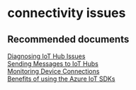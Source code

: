 <properties
	pageTitle="connectivity issues"
	description="connectivity issues"
	service="microsoft.iothub"
	resource="namespaces"
	authors="rkessler"
	displayOrder=""
	selfHelpType="generic"
	supportTopicIds="32596603"
	resourceTags=""
	productPesIds="15946"
	cloudEnvironments="public,BlackForest,Fairfax,Mooncake"
/>

# connectivity issues

## **Recommended documents**
[Diagnosing IoT Hub Issues](https://github.com/Azure/iothub-diagnostics)<br>
[Sending Messages to IoT Hubs](https://docs.microsoft.com/azure/iot-hub/iot-hub-devguide-messages-d2c)<br>
[Monitoring Device Connections](https://docs.microsoft.com/azure/iot-hub/iot-hub-operations-monitoring)<br>
[Benefits of using the Azure IoT SDKs](https://azure.microsoft.com/en-us/blog/benefits-of-using-the-azure-iot-sdks-in-your-azure-iot-solution/)
